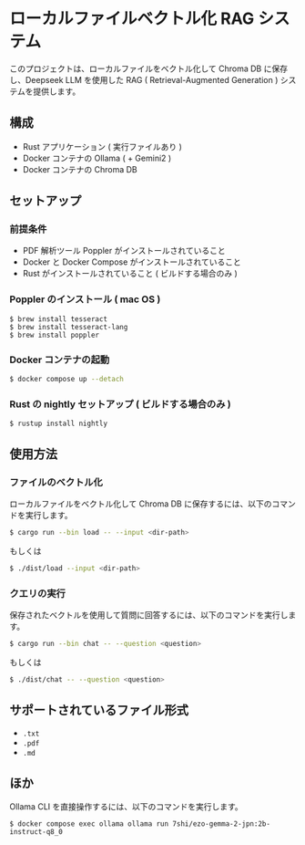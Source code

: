 # ローカルファイルベクトル化 RAG システム

このプロジェクトは、ローカルファイルをベクトル化して Chroma DB に保存し、Deepseek LLM を使用した RAG ( Retrieval-Augmented
Generation ) システムを提供します。

## 構成

- Rust アプリケーション ( 実行ファイルあり )
- Docker コンテナの Ollama ( + Gemini2 )
- Docker コンテナの Chroma DB

## セットアップ

### 前提条件

- PDF 解析ツール Poppler がインストールされていること
- Docker と Docker Compose がインストールされていること
- Rust がインストールされていること ( ビルドする場合のみ )

### Poppler のインストール ( mac OS )

```
$ brew install tesseract
$ brew install tesseract-lang
$ brew install poppler
```

### Docker コンテナの起動

```bash
$ docker compose up --detach
```

### Rust の nightly セットアップ ( ビルドする場合のみ )

```
$ rustup install nightly
```

## 使用方法

### ファイルのベクトル化

ローカルファイルをベクトル化して Chroma DB に保存するには、以下のコマンドを実行します。

```bash
$ cargo run --bin load -- --input <dir-path>
```

もしくは

```bash
$ ./dist/load --input <dir-path>
```

### クエリの実行

保存されたベクトルを使用して質問に回答するには、以下のコマンドを実行します。

```bash
$ cargo run --bin chat -- --question <question>
```

もしくは

```bash
$ ./dist/chat -- --question <question>
```

## サポートされているファイル形式

- `.txt`
- `.pdf`
- `.md`

## ほか

Ollama CLI を直接操作するには、以下のコマンドを実行します。

```
$ docker compose exec ollama ollama run 7shi/ezo-gemma-2-jpn:2b-instruct-q8_0
```
